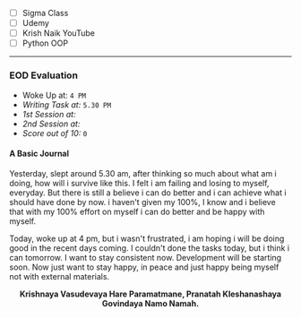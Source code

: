 - [ ] Sigma Class
- [ ] Udemy 
- [ ] Krish Naik YouTube
- [ ] Python OOP
---
### EOD Evaluation
- Woke Up at: `4 PM`
- *Writing Task at:* `5.30 PM`
- *1st Session at:*
- *2nd Session at:* 
- *Score out of 10:* `0`

#### A Basic Journal
Yesterday, slept around 5.30 am, after thinking so much about what am i doing, how will i survive like this. I felt i am failing and losing to myself, everyday. But there is still a believe i can do better and i can achieve what i should have done by now. i haven't given my 100%, I know and i believe that with my 100% effort on myself i can do better and be happy with myself.

Today, woke up at 4 pm, but i wasn't frustrated, i am hoping i will be doing good in the recent days coming. I couldn't done the tasks today, but i think i can tomorrow. I want to stay consistent now. Development will be starting soon. Now just want to stay happy, in peace and just happy being myself not with external materials.


<center><b>Krishnaya Vasudevaya Hare Paramatmane, Pranatah Kleshanashaya Govindaya Namo Namah.</b></center>